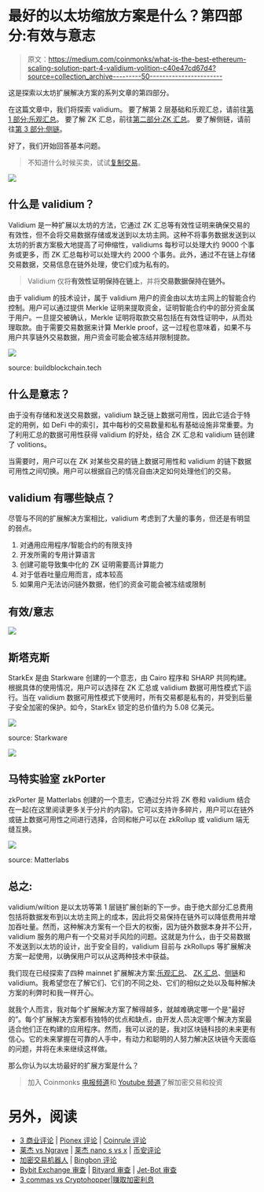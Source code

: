 # 最好的以太坊缩放方案是什么？第四部分:有效与意志

> 原文：<https://medium.com/coinmonks/what-is-the-best-ethereum-scaling-solution-part-4-validium-volition-c40e47cd67d4?source=collection_archive---------50----------------------->

这是探索以太坊扩展解决方案的系列文章的第四部分。

在这篇文章中，我们将探索 validium。
要了解第 2 层基础和乐观汇总，请前往[第 1 部分:乐观汇总](/@thisisjaelee/what-is-the-best-ethereum-scaling-solution-part-1-optimistic-rollups-6f18868ac0bb)。
要了解 ZK 汇总，前往[第二部分:ZK 汇总](/coinmonks/what-is-the-best-ethereum-scaling-solution-part-2-zk-rollups-e673f014789c)。
要了解侧链，请前往[第 3 部分:侧链](/coinmonks/what-is-the-best-ethereum-scaling-solution-part-3-sidechains-dfe2743b0f23)。

好了，我们开始回答基本问题。

> 不知道什么时候买卖，试试[复制交易](http://coincodecap.com/go/bityard)。

![](img/6a7e25e2060ee9351a20510017af608b.png)

## 什么是 validium？

Validium 是一种扩展以太坊的方法，它通过 ZK 汇总等有效性证明来确保交易的有效性，但不会将交易数据存储或发送到以太坊主网。这种不将事务数据发送到以太坊的折衷方案极大地提高了可伸缩性，validiums 每秒可以处理大约 9000 个事务或更多，而 ZK 汇总每秒可以处理大约 2000 个事务。此外，通过不在链上存储交易数据，交易信息在链外处理，使它们成为私有的。

> Validium 仅将**有效性证明保持在链上**，并将**交易数据保持在链外。**

由于 validium 的技术设计，属于 validium 用户的资金由以太坊主网上的智能合约控制。用户可以通过提供 Merkle 证明来提取资金，证明智能合约中的部分资金属于用户。一旦提交被确认，Merkle 证明将取款交易包括在有效性证明中，从而处理取款。由于需要交易数据来计算 Merkle proof，这一过程也意味着，如果不与用户共享链外交易数据，用户资金可能会被冻结并限制提款。

![](img/55ecaadc7caab769762b5c1cc11c15ba.png)

source: buildblockchain.tech

## 什么是意志？

由于没有存储和发送交易数据，validium 缺乏链上数据可用性，因此它适合于特定的用例，如 DeFi 中的索引，其中每秒的交易数量和私有基础设施非常重要。为了利用汇总的数据可用性获得 validium 的好处，结合 ZK 汇总和 validium 链创建了 volitions。

当需要时，用户可以在 ZK 对某些交易的链上数据可用性和 validium 的链下数据可用性之间切换。用户可以根据自己的情况自由决定如何处理他们的交易。

## validium 有哪些缺点？

尽管与不同的扩展解决方案相比，validium 考虑到了大量的事务，但还是有明显的弱点。

1.  对通用应用程序/智能合约的有限支持
2.  开发所需的专用计算语言
3.  创建可能导致集中化的 ZK 证明需要高计算能力
4.  对于低吞吐量应用而言，成本较高
5.  如果用户无法访问链外数据，他们的资金可能会被冻结或限制

## 有效/意志

![](img/14d5fce2ad2800f40d322d99647b049b.png)

## 斯塔克斯

StarkEx 是由 Starkware 创建的一个意志，由 Cairo 程序和 SHARP 共同构建。根据具体的使用情况，用户可以选择在 ZK 汇总或 validium 数据可用性模式下运行。当在 validium 数据可用性模式下使用时，所有交易都是私有的，并受到后量子安全加密的保护。如今，StarkEx 锁定的总价值约为 5.08 亿美元。

![](img/487eacfb8bcf5c1a5f52e3e0fecc1259.png)

source: Starkware

![](img/44d060b102dae32f8fd6da5c107d8e97.png)

## 马特实验室 zkPorter

zkPorter 是 Matterlabs 创建的一个意志，它通过分片将 ZK 卷和 validium 结合在一起(在这里阅读更多关于分片的内容)。它可以支持许多碎片，用户可以在链外或链上数据可用性之间进行选择，合同和帐户可以在 zkRollup 或 validium 端无缝互换。

![](img/3b7691975a86f33083d23918f1de48c8.png)

source: Matterlabs

## 总之:

validium/wiltion 是以太坊等第 1 层链扩展创新的下一步。由于绝大部分汇总费用包括将数据发布到以太坊主网上的成本，因此将交易保持在链外可以降低费用并增加吞吐量。然而，这种解决方案有一个巨大的权衡，因为链外数据本身并不公开，validium 服务的用户有一个交易对手风险的问题。这就是为什么，由于交易数据不发送到以太坊的设计，出于安全目的，validium 目前与 zkRollups 等扩展解决方案一起使用，以确保用户可以从这两种技术中获益。

我们现在已经探索了四种 mainnet 扩展解决方案:[乐观汇总](/@thisisjaelee/what-is-the-best-ethereum-scaling-solution-part-1-optimistic-rollups-6f18868ac0bb)、 [ZK 汇总](/coinmonks/what-is-the-best-ethereum-scaling-solution-part-2-zk-rollups-e673f014789c)、[侧链](/coinmonks/what-is-the-best-ethereum-scaling-solution-part-3-sidechains-dfe2743b0f23)和 validium。我希望您在了解它们、它们的不同之处、它们的相似之处以及每种解决方案的利弊时和我一样开心。

就我个人而言，我对每个扩展解决方案了解得越多，就越难确定哪一个是“最好的”。每个扩展解决方案都有独特的优点和缺点，由开发人员决定哪个解决方案最适合他们正在构建的应用程序。然而，我可以说的是，我对区块链科技的未来更有信心。它的未来掌握在可靠的人手中，有动力和聪明的人努力解决区块链今天面临的问题，并将在未来继续这样做。

那么你认为以太坊最好的扩展方案是什么？

> 加入 Coinmonks [电报频道](https://t.me/coincodecap)和 [Youtube 频道](https://www.youtube.com/c/coinmonks/videos)了解加密交易和投资

# 另外，阅读

*   [3 商业评论](/coinmonks/3commas-review-an-excellent-crypto-trading-bot-2020-1313a58bec92) | [Pionex 评论](https://coincodecap.com/pionex-review-exchange-with-crypto-trading-bot) | [Coinrule 评论](/coinmonks/coinrule-review-2021-a-beginner-friendly-crypto-trading-bot-daf0504848ba)
*   [莱杰 vs Ngrave](/coinmonks/ledger-vs-ngrave-zero-7e40f0c1d694) | [莱杰 nano s vs x](/coinmonks/ledger-nano-s-vs-x-battery-hardware-price-storage-59a6663fe3b0) | [币安评论](/coinmonks/binance-review-ee10d3bf3b6e)
*   [加密交易机器人](/coinmonks/crypto-trading-bot-c2ffce8acb2a) | [Bingbon 评论](https://coincodecap.com/bingbon-review)
*   [Bybit Exchange 审查](/coinmonks/bybit-exchange-review-dbd570019b71) | [Bityard 审查](https://coincodecap.com/bityard-reivew) | [Jet-Bot 审查](https://coincodecap.com/jet-bot-review)
*   [3 commas vs Cryptohopper](/coinmonks/3commas-vs-pionex-vs-cryptohopper-best-crypto-bot-6a98d2baa203)|[赚取加密利息](/coinmonks/earn-crypto-interest-b10b810fdda3)